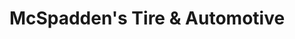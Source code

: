 ---
title: "McSpadden's Tire & Automotive"
url: /buda/mcspaddens-tire-und-automotive/
shop: Autowerkstatt
---
